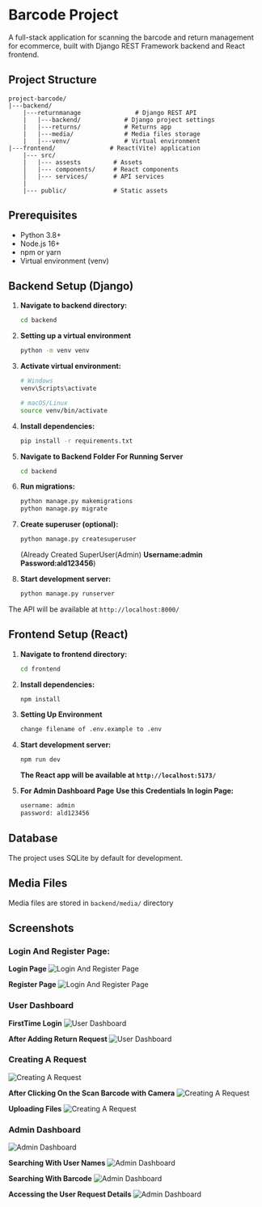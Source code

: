 # Barcode Project

A full-stack application for scanning the barcode and return management for ecommerce, built with Django REST Framework backend and React frontend.

## Project Structure

```
project-barcode/
|---backend/
    |---returnmanage               # Django REST API
    |   |---backend/            # Django project settings
    |   |---returns/            # Returns app
    |   |---media/              # Media files storage
    |   |---venv/               # Virtual environment
|---frontend/               # React(Vite) application
    |--- src/
    |   |--- assests         # Assets
    │   |--- components/     # React components
    │   |--- services/       # API services
    |
    |--- public/             # Static assets
```

## Prerequisites

- Python 3.8+
- Node.js 16+
- npm or yarn
- Virtual environment (venv)

## Backend Setup (Django)

1. **Navigate to backend directory:**

   ```bash
   cd backend
   ```

2. **Setting up a virtual environment**

   ```bash
   python -m venv venv
   ```

3. **Activate virtual environment:**

   ```bash
   # Windows
   venv\Scripts\activate

   # macOS/Linux
   source venv/bin/activate
   ```

4. **Install dependencies:**

   ```bash
   pip install -r requirements.txt
   ```

5. **Navigate to Backend Folder For Running Server**

   ```bash
   cd backend
   ```

6. **Run migrations:**

   ```bash
   python manage.py makemigrations
   python manage.py migrate
   ```

7. **Create superuser (optional):**

   ```bash
   python manage.py createsuperuser
   ```

   (Already Created SuperUser(Admin) **Username:admin** **Password:ald123456**)

8. **Start development server:**
   ```bash
   python manage.py runserver
   ```

The API will be available at `http://localhost:8000/`

## Frontend Setup (React)

1. **Navigate to frontend directory:**

   ```bash
   cd frontend
   ```

2. **Install dependencies:**

   ```bash
   npm install
   ```

3. **Setting Up Environment**

   ```bash
   change filename of .env.example to .env
   ```

4. **Start development server:**

   ```bash
   npm run dev
   ```

   **The React app will be available at `http://localhost:5173/`**

5. **For Admin Dashboard Page**
   **Use this Credentials In login Page:**
   ```bash
   username: admin
   password: ald123456
   ```

## Database

The project uses SQLite by default for development.

## Media Files

Media files are stored in `backend/media/` directory

## Screenshots

### Login And Register Page:

**Login Page**
![Login And Register Page](https://github.com/apurba-striker/Assignment-RequestExchange/blob/main/images/LoginPage.png)

**Register Page**
![Login And Register Page](https://github.com/apurba-striker/Assignment-RequestExchange/blob/main/images/RegisterPage.png)

### User Dashboard

**FirstTime Login**
![User Dashboard](https://github.com/apurba-striker/Assignment-RequestExchange/blob/main/images/UserDashboardFirstTimeLogin.png)

**After Adding Return Request**
![User Dashboard](https://github.com/apurba-striker/Assignment-RequestExchange/blob/main/images/AddedTheRequest.png)

### Creating A Request

![Creating A Request](https://github.com/apurba-striker/Assignment-RequestExchange/blob/main/images/CreatingReturnRequest.png)

**After Clicking On the Scan Barcode with Camera**
![Creating A Request](https://github.com/apurba-striker/Assignment-RequestExchange/blob/main/images/ScannertheBarcode.png)

**Uploading Files**
![Creating A Request](https://github.com/apurba-striker/Assignment-RequestExchange/blob/main/images/AddingSupportFiles.png)

### Admin Dashboard

![Admin Dashboard](https://github.com/apurba-striker/Assignment-RequestExchange/blob/main/images/AdminDashboard.png)

**Searching With User Names**
![Admin Dashboard](https://github.com/apurba-striker/Assignment-RequestExchange/blob/main/images/SearchwithName-Admin.png)

**Searching With Barcode**
![Admin Dashboard](https://github.com/apurba-striker/Assignment-RequestExchange/blob/main/images/SearchwithBarcode-admin.png)

**Accessing the User Request Details**
![Admin Dashboard](https://github.com/apurba-striker/AssignmentExchangeRequest/blob/main/images/RequestDetail-Admin.png)
